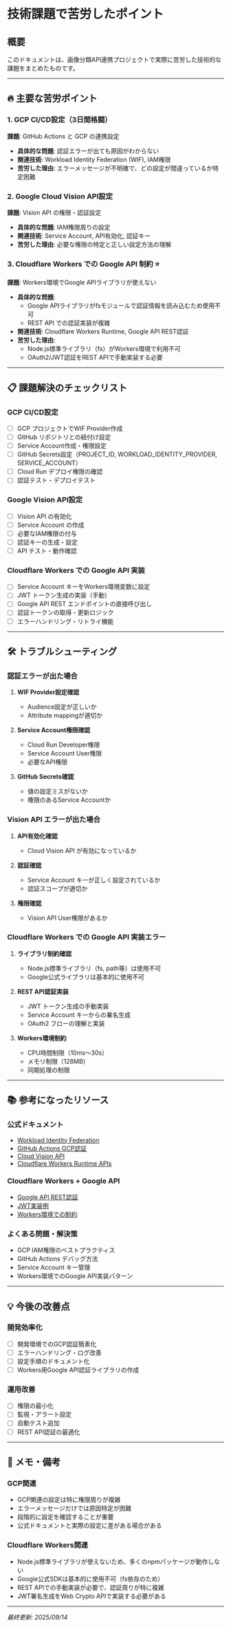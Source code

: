 # 技術課題で苦労したポイント

## 概要
このドキュメントは、画像分類API連携プロジェクトで実際に苦労した技術的な課題をまとめたものです。

---

## 🔥 主要な苦労ポイント

### 1. GCP CI/CD設定（3日間格闘）
**課題**: GitHub Actions と GCP の連携設定
- **具体的な問題**: 認証エラーが出ても原因がわからない
- **関連技術**: Workload Identity Federation (WIF), IAM権限
- **苦労した理由**: エラーメッセージが不明確で、どの設定が間違っているか特定困難

### 2. Google Cloud Vision API設定
**課題**: Vision API の権限・認証設定
- **具体的な問題**: IAM権限周りの設定
- **関連技術**: Service Account, API有効化, 認証キー
- **苦労した理由**: 必要な権限の特定と正しい設定方法の理解

### 3. Cloudflare Workers での Google API 制約 ⭐️
**課題**: Workers環境でGoogle APIライブラリが使えない
- **具体的な問題**: 
  - Google APIライブラリがfsモジュールで認証情報を読み込むため使用不可
  - REST API での認証実装が複雑
- **関連技術**: Cloudflare Workers Runtime, Google API REST認証
- **苦労した理由**: 
  - Node.js標準ライブラリ（fs）がWorkers環境で利用不可
  - OAuth2/JWT認証をREST APIで手動実装する必要

---

## 📋 課題解決のチェックリスト

### GCP CI/CD設定
- [ ] GCP プロジェクトでWIF Provider作成
- [ ] GitHub リポジトリとの紐付け設定
- [ ] Service Account作成・権限設定
- [ ] GitHub Secrets設定（PROJECT_ID, WORKLOAD_IDENTITY_PROVIDER, SERVICE_ACCOUNT）
- [ ] Cloud Run デプロイ権限の確認
- [ ] 認証テスト・デプロイテスト

### Google Vision API設定
- [ ] Vision API の有効化
- [ ] Service Account の作成
- [ ] 必要なIAM権限の付与
- [ ] 認証キーの生成・設定
- [ ] API テスト・動作確認

### Cloudflare Workers での Google API 実装
- [ ] Service Account キーをWorkers環境変数に設定
- [ ] JWT トークン生成の実装（手動）
- [ ] Google API REST エンドポイントの直接呼び出し
- [ ] 認証トークンの取得・更新ロジック
- [ ] エラーハンドリング・リトライ機能

---

## 🛠️ トラブルシューティング

### 認証エラーが出た場合
1. **WIF Provider設定確認**
   - Audience設定が正しいか
   - Attribute mappingが適切か

2. **Service Account権限確認**
   - Cloud Run Developer権限
   - Service Account User権限
   - 必要なAPI権限

3. **GitHub Secrets確認**
   - 値の設定ミスがないか
   - 権限のあるService Accountか

### Vision API エラーが出た場合
1. **API有効化確認**
   - Cloud Vision API が有効になっているか

2. **認証確認**
   - Service Account キーが正しく設定されているか
   - 認証スコープが適切か

3. **権限確認**
   - Vision API User権限があるか

### Cloudflare Workers での Google API 実装エラー
1. **ライブラリ制約確認**
   - Node.js標準ライブラリ（fs, path等）は使用不可
   - Google公式ライブラリは基本的に使用不可

2. **REST API認証実装**
   - JWT トークン生成の手動実装
   - Service Account キーからの署名生成
   - OAuth2 フローの理解と実装

3. **Workers環境制約**
   - CPU時間制限（10ms〜30s）
   - メモリ制限（128MB）
   - 同期処理の制限

---

## 📚 参考になったリソース

### 公式ドキュメント
- [Workload Identity Federation](https://cloud.google.com/iam/docs/workload-identity-federation)
- [GitHub Actions GCP認証](https://github.com/google-github-actions/auth)
- [Cloud Vision API](https://cloud.google.com/vision/docs)
- [Cloudflare Workers Runtime APIs](https://developers.cloudflare.com/workers/runtime-apis/)

### Cloudflare Workers + Google API
- [Google API REST認証](https://developers.google.com/identity/protocols/oauth2/service-account)
- [JWT実装例](https://developers.cloudflare.com/workers/examples/)
- [Workers環境での制約](https://developers.cloudflare.com/workers/platform/limits/)

### よくある問題・解決策
- GCP IAM権限のベストプラクティス
- GitHub Actions デバッグ方法
- Service Account キー管理
- Workers環境でのGoogle API実装パターン

---

## 💡 今後の改善点

### 開発効率化
- [ ] 開発環境でのGCP認証簡素化
- [ ] エラーハンドリング・ログ改善
- [ ] 設定手順のドキュメント化
- [ ] Workers用Google API認証ライブラリの作成

### 運用改善
- [ ] 権限の最小化
- [ ] 監視・アラート設定
- [ ] 自動テスト追加
- [ ] REST API認証の最適化

---

## 📝 メモ・備考

### GCP関連
- GCP関連の設定は特に権限周りが複雑
- エラーメッセージだけでは原因特定が困難
- 段階的に設定を確認することが重要
- 公式ドキュメントと実際の設定に差がある場合がある

### Cloudflare Workers関連
- Node.js標準ライブラリが使えないため、多くのnpmパッケージが動作しない
- Google公式SDKは基本的に使用不可（fs依存のため）
- REST APIでの手動実装が必要で、認証周りが特に複雑
- JWT署名生成をWeb Crypto APIで実装する必要がある

---

*最終更新: 2025/09/14*
